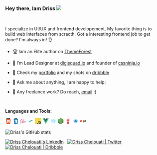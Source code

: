 ### Hey there, Iam Driss <img src="https://media.giphy.com/media/hvRJCLFzcasrR4ia7z/giphy.gif" width="25px">

<br />

I specialize in UI/UX and frontend developement. My favorite thing is to build web interfaces from scracth. Got a interesting frontend job to get done? I'm always in! 👌
  
- 🏆 Iam an Elite author on [ThemeForest](https://themeforest.net/user/cssninjastudio/portfolio)

- 🍪 I’m Lead Designer at [digisquad.io](https://digisquad.io/en/) and founder of [cssninja.io](https://cssninja.io)

- 🌱 Check my [portfolio](https://cssninja.io/portfolio) and my shots on [dribbble](https://dribbble.com/playbook)

- 💬 Ask me about anything, I am happy to help;

- 💼 Any freelance work? Do reach, [email](mailto:driss@digisquad.io) :)

<br />

**Languages and Tools:**  

<code><img height="20" src="https://raw.githubusercontent.com/github/explore/5c058a388828bb5fde0bcafd4bc867b5bb3f26f3/topics/html/html.png"></code>
<code><img height="20" src="https://raw.githubusercontent.com/github/explore/5c058a388828bb5fde0bcafd4bc867b5bb3f26f3/topics/css/css.png"></code>
<code><img height="20" src="https://raw.githubusercontent.com/github/explore/5c058a388828bb5fde0bcafd4bc867b5bb3f26f3/topics/sass/sass.png"></code>
<code><img height="20" src="https://raw.githubusercontent.com/github/explore/80688e429a7d4ef2fca1e82350fe8e3517d3494d/topics/tailwindcss/tailwindcss.png"></code>
<code><img height="20" src="https://raw.githubusercontent.com/github/explore/80688e429a7d4ef2fca1e82350fe8e3517d3494d/topics/javascript/javascript.png"></code>
<code><img height="20" src="https://raw.githubusercontent.com/github/explore/80688e429a7d4ef2fca1e82350fe8e3517d3494d/topics/vue/vue.png"></code>
<code><img height="20" src="https://raw.githubusercontent.com/github/explore/80688e429a7d4ef2fca1e82350fe8e3517d3494d/topics/react/react.png"></code>
<code><img height="20" src="https://raw.githubusercontent.com/github/explore/80688e429a7d4ef2fca1e82350fe8e3517d3494d/topics/nodejs/nodejs.png"></code>
<code><img height="20" src="https://raw.githubusercontent.com/github/explore/80688e429a7d4ef2fca1e82350fe8e3517d3494d/topics/gulp/gulp.png"></code>
<code><img height="20" src="https://raw.githubusercontent.com/github/explore/80688e429a7d4ef2fca1e82350fe8e3517d3494d/topics/webpack/webpack.png"></code>
<code><img height="20" src="https://raw.githubusercontent.com/github/explore/80688e429a7d4ef2fca1e82350fe8e3517d3494d/topics/git/git.png"></code>

![Driss's GitHub stats](https://github-readme-stats.vercel.app/api?username=driss-chelouati&hide=contribs,prs&theme=buefy)

<a  style="display:inline-block;margin-right:8px;" href="https://www.linkedin.com/in/driss-chelouati-aab1a397/">
  <img alt="Driss Chelouati's LinkedIn" width="16px" src="https://raw.githubusercontent.com/peterthehan/peterthehan/master/assets/linkedin.svg" />
</a>
<a  style="display:inline-block;margin-right:8px;" href="https://twitter.com/DrissChelouati">
  <img alt="Driss Chelouati | Twitter" width="16px" src="https://raw.githubusercontent.com/peterthehan/peterthehan/master/assets/twitter.svg" />
</a>
<a style="display:inline-block;margin-right:8px;" href="https://dribbble.com/DrissChelouati">
  <img alt="Driss Chelouati | Dribbble" width="16px" src="https://icons.iconarchive.com/icons/uiconstock/socialmedia/512/Dribbble-icon.png" />
</a>

